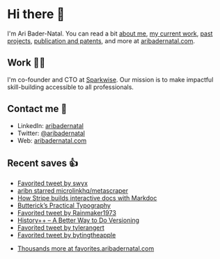 # Hi there  👋

I'm Ari Bader-Natal. You can read a bit [about me](https://aribadernatal.com), [my current work](https://aribadernatal.com/projects/Sparkwise/), [past projects](https://aribadernatal.com/projects/), [publication and patents](https://aribadernatal.com/publications), and more at [aribadernatal.com](https://aribadernatal.com).

## Work  👨‍💻

I'm co-founder and CTO at [Sparkwise](https://sparkwise.co). Our mission is to make impactful skill-building accessible to all professionals.

## Contact me  💬 

- LinkedIn: [aribadernatal](https://linkedin.com/in/aribadernatal)
- Twitter: [@aribadernatal](https://twitter.com/aribadernatal)
- Web: [aribadernatal.com](https://aribadernatal.com)

## Recent saves  👍

<!--START_SECTION:feed-->
* [Favorited tweet by swyx](https:&#x2F;&#x2F;favorites.aribadernatal.com&#x2F;twitter-favorites&#x2F;2022&#x2F;09&#x2F;favorited-tweet-by-swyx&#x2F;)
* [aribn starred microlinkhq&#x2F;metascraper](https:&#x2F;&#x2F;favorites.aribadernatal.com&#x2F;github-favorites&#x2F;2022&#x2F;09&#x2F;aribn-starred-microlinkhq-metascraper&#x2F;)
* [How Stripe builds interactive docs with Markdoc](https:&#x2F;&#x2F;favorites.aribadernatal.com&#x2F;pocket-favorites&#x2F;2022&#x2F;09&#x2F;how-stripe-builds-interactive-docs-with-markdoc&#x2F;)
* [Butterick’s Practical Typography](https:&#x2F;&#x2F;favorites.aribadernatal.com&#x2F;pocket-favorites&#x2F;2022&#x2F;09&#x2F;buttericks-practical-typography&#x2F;)
* [Favorited tweet by Rainmaker1973](https:&#x2F;&#x2F;favorites.aribadernatal.com&#x2F;twitter-favorites&#x2F;2022&#x2F;09&#x2F;favorited-tweet-by-rainmaker1973-2&#x2F;)
* [History++ – A Better Way to Do Versioning](https:&#x2F;&#x2F;favorites.aribadernatal.com&#x2F;pocket-favorites&#x2F;2022&#x2F;09&#x2F;history-a-better-way-to-do-versioning&#x2F;)
* [Favorited tweet by tylerangert](https:&#x2F;&#x2F;favorites.aribadernatal.com&#x2F;twitter-favorites&#x2F;2022&#x2F;09&#x2F;favorited-tweet-by-tylerangert&#x2F;)
* [Favorited tweet by bytingtheapple](https:&#x2F;&#x2F;favorites.aribadernatal.com&#x2F;twitter-favorites&#x2F;2022&#x2F;09&#x2F;favorited-tweet-by-bytingtheapple&#x2F;)
<!--END_SECTION:feed-->
* [Thousands more at favorites.aribadernatal.com](https://favorites.aribadernatal.com)
